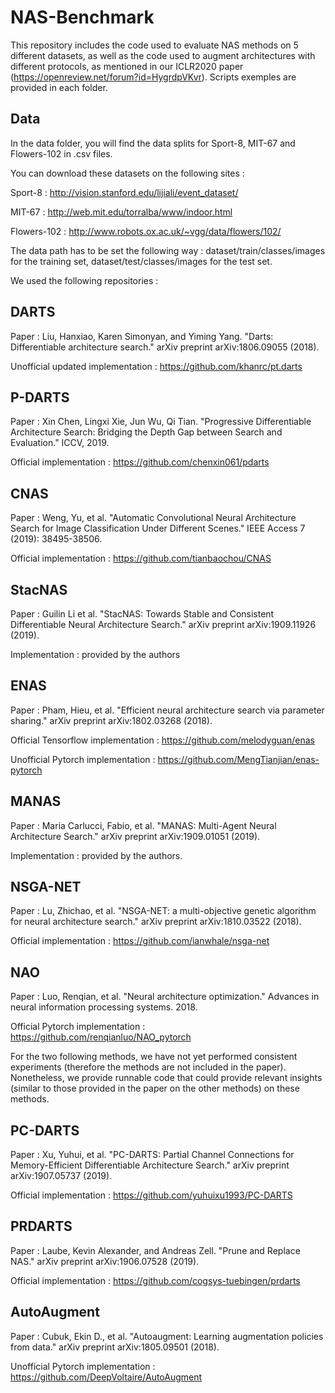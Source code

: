 # NAS-Benchmark

This repository includes the code used to evaluate NAS methods on 5 different datasets, as well as the code used to augment architectures with different protocols, as mentioned in our ICLR2020 paper (https://openreview.net/forum?id=HygrdpVKvr). Scripts exemples are provided in each folder.

## Data

In the data folder, you will find the data splits for Sport-8, MIT-67 and Flowers-102 in .csv files.

You can download these datasets on the following sites :

Sport-8 : http://vision.stanford.edu/lijiali/event_dataset/

MIT-67 : http://web.mit.edu/torralba/www/indoor.html

Flowers-102 : http://www.robots.ox.ac.uk/~vgg/data/flowers/102/

The data path has to be set the following way : dataset/train/classes/images for the training set, dataset/test/classes/images for the test set.

We used the following repositories :

## DARTS
Paper : Liu, Hanxiao, Karen Simonyan, and Yiming Yang. "Darts: Differentiable architecture search." arXiv preprint arXiv:1806.09055 (2018). 

Unofficial updated implementation : https://github.com/khanrc/pt.darts

## P-DARTS
Paper : Xin Chen, Lingxi Xie, Jun Wu, Qi Tian. "Progressive Differentiable Architecture Search: Bridging the Depth Gap between Search and Evaluation." ICCV, 2019.

Official implementation : https://github.com/chenxin061/pdarts

## CNAS
Paper : Weng, Yu, et al. "Automatic Convolutional Neural Architecture Search for Image Classification Under Different Scenes." IEEE Access 7 (2019): 38495-38506.

Official implementation : https://github.com/tianbaochou/CNAS

## StacNAS
Paper : Guilin Li et al. "StacNAS: Towards Stable and Consistent Differentiable Neural Architecture Search." 	arXiv preprint  arXiv:1909.11926 (2019).

Implementation : provided by the authors

## ENAS
Paper : Pham, Hieu, et al. "Efficient neural architecture search via parameter sharing." arXiv preprint arXiv:1802.03268 (2018).

Official Tensorflow implementation : https://github.com/melodyguan/enas

Unofficial Pytorch implementation : https://github.com/MengTianjian/enas-pytorch

## MANAS 
Paper : Maria Carlucci, Fabio, et al. "MANAS: Multi-Agent Neural Architecture Search." arXiv preprint arXiv:1909.01051 (2019).

Implementation : provided by the authors. 

## NSGA-NET
Paper : Lu, Zhichao, et al. "NSGA-NET: a multi-objective genetic algorithm for neural architecture search." arXiv preprint arXiv:1810.03522 (2018).

Official implementation : https://github.com/ianwhale/nsga-net

## NAO 
Paper : Luo, Renqian, et al. "Neural architecture optimization." Advances in neural information processing systems. 2018.

Official Pytorch implementation : https://github.com/renqianluo/NAO_pytorch


For the two following methods, we have not yet performed consistent experiments (therefore the methods are not included in the paper). Nonetheless, we provide runnable code that could provide relevant insights (similar to those provided in the paper on the other methods) on these methods.

## PC-DARTS 
Paper : Xu, Yuhui, et al. "PC-DARTS: Partial Channel Connections for Memory-Efficient Differentiable Architecture Search." arXiv preprint arXiv:1907.05737 (2019).

Official implementation : https://github.com/yuhuixu1993/PC-DARTS

## PRDARTS
Paper : Laube, Kevin Alexander, and Andreas Zell. "Prune and Replace NAS." arXiv preprint arXiv:1906.07528 (2019).

Official implementation : https://github.com/cogsys-tuebingen/prdarts

## AutoAugment
Paper : Cubuk, Ekin D., et al. "Autoaugment: Learning augmentation policies from data." arXiv preprint arXiv:1805.09501 (2018).

Unofficial Pytorch implementation : https://github.com/DeepVoltaire/AutoAugment

